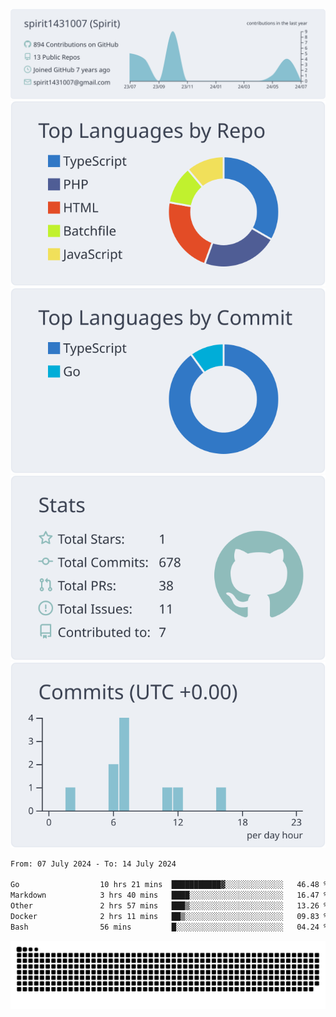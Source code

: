 [![](https://raw.githubusercontent.com/spirit1431007/spirit1431007/master/profile-summary-card-output/nord_bright/0-profile-details.svg)](https://git.io/spiritx)
[![](https://raw.githubusercontent.com/spirit1431007/spirit1431007/master/profile-summary-card-output/nord_bright/1-repos-per-language.svg)](https://git.io/spiritx) [![](https://raw.githubusercontent.com/spirit1431007/spirit1431007/master/profile-summary-card-output/nord_bright/2-most-commit-language.svg)](https://git.io/spiritx)
[![](https://raw.githubusercontent.com/spirit1431007/spirit1431007/master/profile-summary-card-output/nord_bright/3-stats.svg)](https://git.io/spiritx) [![](https://raw.githubusercontent.com/spirit1431007/spirit1431007/master/profile-summary-card-output/nord_bright/4-productive-time.svg)](https://git.io/spiritx)

<!--START_SECTION:waka-->

```txt
From: 07 July 2024 - To: 14 July 2024

Go                  10 hrs 21 mins  ███████████▓░░░░░░░░░░░░░   46.48 %
Markdown            3 hrs 40 mins   ████░░░░░░░░░░░░░░░░░░░░░   16.47 %
Other               2 hrs 57 mins   ███▒░░░░░░░░░░░░░░░░░░░░░   13.26 %
Docker              2 hrs 11 mins   ██▒░░░░░░░░░░░░░░░░░░░░░░   09.83 %
Bash                56 mins         █░░░░░░░░░░░░░░░░░░░░░░░░   04.24 %
```

<!--END_SECTION:waka-->

![contribution](https://github.com/spirit1431007/spirit1431007/blob/output/github-contribution-grid-snake.svg)
